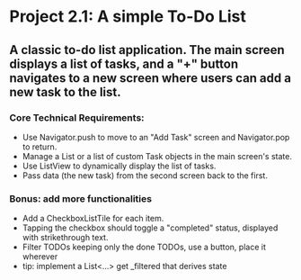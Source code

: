 # Project 2.1: A simple To-Do List
## A classic to-do list application. The main screen displays a list of tasks, and a "+" button navigates to a new screen where users can add a new task to the list.
### Core Technical Requirements:
- Use Navigator.push to move to an "Add Task" screen and Navigator.pop to return.
- Manage a List<String> or a list of custom Task objects in the main screen's state.
- Use ListView to dynamically display the list of tasks.
- Pass data (the new task) from the second screen back to the first.
### Bonus: add more functionalities
- Add a CheckboxListTile for each item.
- Tapping the checkbox should toggle a "completed" status, displayed with strikethrough text.
- Filter TODOs keeping only the done TODOs, use a button, place it wherever
- tip: implement a List<...> get _filtered that derives state
